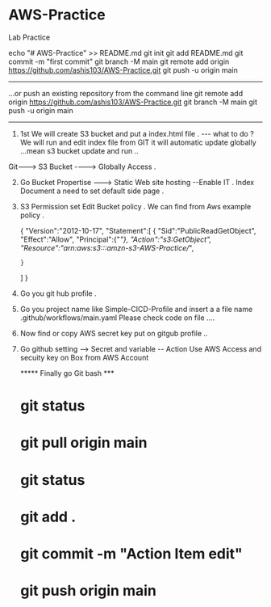 # AWS-Practice
Lab Practice


echo "# AWS-Practice" >> README.md
git init
git add README.md
git commit -m "first commit"
git branch -M main
git remote add origin https://github.com/ashis103/AWS-Practice.git
git push -u origin main


-------------------------------------------------------------------------------------------

…or push an existing repository from the command line
git remote add origin https://github.com/ashis103/AWS-Practice.git
git branch -M main
git push -u origin main

------------------------------------------------------------------------------

1. 1st We will create S3 bucket and put a index.html file .
   --- what to do ? We will run and edit index file from GIT it will automatic update globally ...mean s3 bucket update and run ..

 Git---> S3 Bucket ----> Globally Access .

2. Go Bucket Propertise ---> Static Web site hosting --Enable IT .
   Index Document a need to set default side page .

3. S3 Permission set Edit Bucket policy . We can find from Aws example policy .

   {
   "Version":"2012-10-17",
   "Statement":[
     {
       "Sid":"PublicReadGetObject",
       "Effect":"Allow",
       "Principal":{"*"},
       "Action":"s3:GetObject",
       "Resource":"arn:aws:s3:::amzn-s3-AWS-Practice/*",

         
       }
   ]
}

5. Go you git hub profile .
6. Go you project name like Simple-CICD-Profile and insert a a file name .github/workflows/main.yaml
     Please check code on file ....

7. Now find or copy AWS secret key put on gitgub profile ..
8. Go github setting --> Secret and variable -- Action
   Use AWS Access and secuity key on Box from AWS Account

    ***** Finally go Git bash ***
      # git status
      # git pull origin main
      # git status
      # git add .
      # git commit -m "Action Item edit"
      # git push origin main

   
